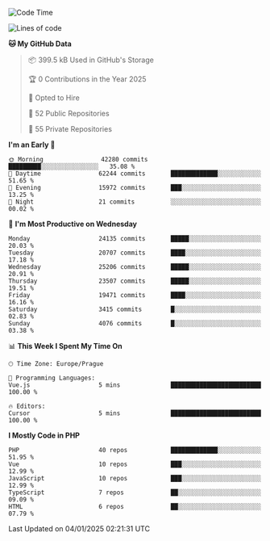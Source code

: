 <!--START_SECTION:waka-->
![Code Time](http://img.shields.io/badge/Code%20Time-1%2C584%20hrs%203%20mins-blue)

![Lines of code](https://img.shields.io/badge/From%20Hello%20World%20I%27ve%20Written-37.1%20million%20lines%20of%20code-blue)

**🐱 My GitHub Data** 

> 📦 399.5 kB Used in GitHub's Storage 
 > 
> 🏆 0 Contributions in the Year 2025
 > 
> 💼 Opted to Hire
 > 
> 📜 52 Public Repositories 
 > 
> 🔑 55 Private Repositories 
 > 
**I'm an Early 🐤** 

```text
🌞 Morning                42280 commits       █████████░░░░░░░░░░░░░░░░   35.08 % 
🌆 Daytime                62244 commits       █████████████░░░░░░░░░░░░   51.65 % 
🌃 Evening                15972 commits       ███░░░░░░░░░░░░░░░░░░░░░░   13.25 % 
🌙 Night                  21 commits          ░░░░░░░░░░░░░░░░░░░░░░░░░   00.02 % 
```
📅 **I'm Most Productive on Wednesday** 

```text
Monday                   24135 commits       █████░░░░░░░░░░░░░░░░░░░░   20.03 % 
Tuesday                  20707 commits       ████░░░░░░░░░░░░░░░░░░░░░   17.18 % 
Wednesday                25206 commits       █████░░░░░░░░░░░░░░░░░░░░   20.91 % 
Thursday                 23507 commits       █████░░░░░░░░░░░░░░░░░░░░   19.51 % 
Friday                   19471 commits       ████░░░░░░░░░░░░░░░░░░░░░   16.16 % 
Saturday                 3415 commits        █░░░░░░░░░░░░░░░░░░░░░░░░   02.83 % 
Sunday                   4076 commits        █░░░░░░░░░░░░░░░░░░░░░░░░   03.38 % 
```


📊 **This Week I Spent My Time On** 

```text
🕑︎ Time Zone: Europe/Prague

💬 Programming Languages: 
Vue.js                   5 mins              █████████████████████████   100.00 % 

🔥 Editors: 
Cursor                   5 mins              █████████████████████████   100.00 % 
```

**I Mostly Code in PHP** 

```text
PHP                      40 repos            █████████████░░░░░░░░░░░░   51.95 % 
Vue                      10 repos            ███░░░░░░░░░░░░░░░░░░░░░░   12.99 % 
JavaScript               10 repos            ███░░░░░░░░░░░░░░░░░░░░░░   12.99 % 
TypeScript               7 repos             ██░░░░░░░░░░░░░░░░░░░░░░░   09.09 % 
HTML                     6 repos             ██░░░░░░░░░░░░░░░░░░░░░░░   07.79 % 
```




 Last Updated on 04/01/2025 02:21:31 UTC
<!--END_SECTION:waka-->
<!--
**AlexKratky/AlexKratky** is a ✨ _special_ ✨ repository because its `README.md` (this file) appears on your GitHub profile.

Here are some ideas to get you started:

- 🔭 I’m currently working on ...
- 🌱 I’m currently learning ...
- 👯 I’m looking to collaborate on ...
- 🤔 I’m looking for help with ...
- 💬 Ask me about ...
- 📫 How to reach me: ...
- 😄 Pronouns: ...
- ⚡ Fun fact: ...
-->
